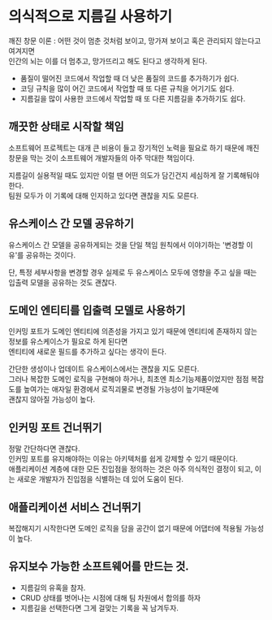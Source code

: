 의식적으로 지름길 사용하기
==

깨진 창문 이론 : 어떤 것이 멈춘 것처럼 보이고, 망가져 보이고 혹은 관리되지 않는다고 여겨지면<br>
인간의 뇌는 이를 더 멈추고, 망가뜨리고 해도 된다고 생각하게 된다.

- 품질이 떨어진 코드에서 작업할 때 더 낮은 품질의 코드를 추가하기가 쉽다.
- 코딩 규칙을 많이 어긴 코드에서 작업할 때 또 다른 규칙을 어기기도 쉽다.
- 지름길을 많이 사용한 코드에서 작업할 때 또 다른 지름길을 추가하기도 쉽다.


깨끗한 상태로 시작할 책임
--
소프트웨어 프로젝트는 대개 큰 비용이 들고 장기적인 노력을 필요로 하기 때문에 깨진 창문을 막는 것이 소프트웨어 개발자들의 아주 막대한 책임이다.

지름길이 실용적일 때도 있지만 이럴 땐 어떤 의도가 담긴건지 세심하게 잘 기록해둬야 한다.<br>
팀원 모두가 이 기록에 대해 인지하고 있다면 괜찮을 지도 모른다.


유스케이스 간 모델 공유하기
--
유스케이스 간 모델을 공유하게되는 것을 단일 책임 원칙에서 이야기하는 '변경할 이유'를 공유하는 것이다.

단, 특정 세부사항을 변경할 경우 실제로 두 유스케이스 모두에 영향을 주고 싶을 때는 입출력 모델을 공유하는 것도 괜찮다.


도메인 엔티티를 입출력 모델로 사용하기
--
인커밍 포트가 도메인 엔티티에 의존성을 가지고 있기 때문에 엔티티에 존재하지 않는 정보를 유스케이스가 필요로 하게 된다면<br>
엔티티에 새로운 필드를 추가하고 싶다는 생각이 든다. 

간단한 생성이나 업데이트 유스케이스에서는 괜찮을 지도 모른다.<br>
그러나 복잡한 도메인 로직을 구현해야 하거나, 최초엔 최소기능제품이었지만 점점 복잡도를 높여가는 애자일 환경에서 로직괴물로 변경될 가능성이 높기때문에<br>
괜찮지 않아질 가능성이 높다.


인커밍 포트 건너뛰기
--
정말 간단하다면 괜찮다.<br>
인커밍 포트를 유지해야하는 이유는 아키텍처를 쉽게 강제할 수 있기 때문이다.<br>
애플리케이션 계층에 대한 모든 진입점을 정의하는 것은 아주 의식적인 결정이 되고, 이는 새로운 개발자가 진입점을 식별하는 데 있어 도움이 된다.


애플리케이션 서비스 건너뛰기
--
복잡해지기 시작한다면 도메인 로직을 담을 공간이 없기 때문에 어댑터에 적용될 가능성이 높다. 


유지보수 가능한 소프트웨어를 만드는 것.
--
- 지름길의 유혹을 참자.
- CRUD 상태를 벗어나는 시점에 대해 팀 차원에서 합의를 하자
- 지름길을 선택한다면 그게 걸맞는 기록을 꼭 남겨두자.

